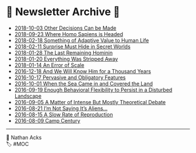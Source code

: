# <span aria-hidden="true">📯</span> Newsletter Archive <span aria-hidden="true">📯</span>

* [2018-10-03 Other Decisions Can be Made](newsletters/2018-10-03-other-decisions-can-be-made.md)
* [2018-09-23 Where Homo Sapiens is Headed](newsletters/2018-09-23-where-homo-sapiens-is-headed.md)
* [2018-02-18 Something of Adaptive Value to Human Life](newsletters/2018-02-18-something-of-adaptive-value-to-human-life.md)
* [2018-02-11 Surprise Must Hide in Secret Worlds](newsletters/2018-02-11-surprise-must-hide-in-secret-worlds.md)
* [2018-01-28 The Last Remaining Hominin](newsletters/2018-01-28-the-last-remaining-hominin.md)
* [2018-01-20 Everything Was Stripped Away](newsletters/2018-01-20-everything-was-stripped-away.md)
* [2018-01-14 An Error of Scale](newsletters/2018-01-14-an-error-of-scale.md)
* [2016-12-18 And We Will Know Him for a Thousand Years](newsletters/2016-12-18-and-we-will-know-him-for-a-thousand-years.md)
* [2016-10-17 Pervasive and Obligatory Features](newsletters/2016-10-17-pervasive-and-obligatory-features.md)
* [2016-10-01 When the Sea Came in and Covered the Land](newsletters/2016-10-01-when-the-sea-came-in-and-covered-the-land.md)
* [2016-09-19 Enough Behavioral Flexibility to Persist in a Disturbed Landscape](newsletters/2016-09-19-enough-behavioral-flexibility-to-persist-in-a-disturbed-landscape.md)
* [2016-09-05 A Matter of Intense But Mostly Theoretical Debate](newsletters/2016-09-05-a-matter-of-intense-but-mostly-theoretical-debate.md)
* [2016-08-21 I’m Not Saying It’s Aliens…](newsletters/2016-08-21-im-not-saying-its-aliens.md)
* [2016-08-15 A Slow Rate of Reproduction](newsletters/2016-08-15-a-slow-rate-of-reproduction.md)
* [2016-08-09 Camp Century](newsletters/2016-08-09-camp-century.md)

- - - -

<span aria-hidden="true">👤</span> Nathan Acks  
<span aria-hidden="true">🏷️</span> #MOC
